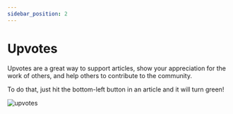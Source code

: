 ```yaml
---
sidebar_position: 2
---
```


# Upvotes

Upvotes are a great way to support articles, show your appreciation for the work of others, and help others to contribute to the community.

To do that, just hit the bottom-left button in an article and it will turn green!

![upvotes](https://daily-now-res.cloudinary.com/image/upload/v1636410094/docs/upvotes1.jpg)